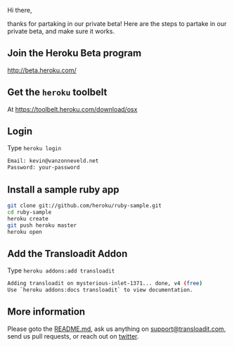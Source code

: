Hi there,

thanks for partaking in our private beta!
Here are the steps to partake in our private beta, and make sure it works.

## Join the Heroku Beta program

http://beta.heroku.com/

## Get the `heroku` toolbelt 

At https://toolbelt.heroku.com/download/osx

## Login

Type `heroku login`

```bash
Email: kevin@vanzonneveld.net
Password: your-password
```

## Install a sample ruby app

```bash
git clone git://github.com/heroku/ruby-sample.git
cd ruby-sample
heroku create
git push heroku master
heroku open
```

## Add the Transloadit Addon

Type `heroku addons:add transloadit`

```bash
Adding transloadit on mysterious-inlet-1371... done, v4 (free)
Use `heroku addons:docs transloadit` to view documentation.
```

## More information

Please goto the [README.md](README.md), ask us anything on support@transloadit.com, 
send us pull requests, or reach out on [twitter](https://twitter.com/transloadit).

